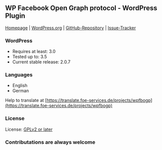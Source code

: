 ## WP Facebook Open Graph protocol - WordPress Plugin

[Homepage](http://rynoweb.com/wordpress-plugins/) | 
[WordPress.org](https://wordpress.org/extend/plugins/wp-facebook-open-graph-protocol/) | 
[GitHub-Repository](https://github.com/chuckreynolds/WPFBOGP) | 
[Issue-Tracker](https://github.com/chuckreynolds/WPFBOGP/issues)

### WordPress
* Requires at least: 3.0
* Tested up to: 3.5
* Current stable release: 2.0.7

### Languages
* English
* German

Help to translate at [https://translate.foe-services.de/projects/wpfbogp](https://translate.foe-services.de/projects/wpfbogp)

### License
License: [GPLv2 or later](http://www.gnu.org/licenses/gpl-2.0.html)

### Contributations are always welcome